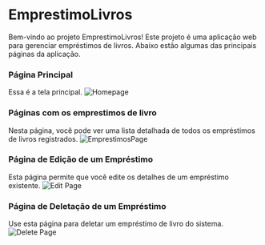 # EmprestimoLivros
Bem-vindo ao projeto EmprestimoLivros! Este projeto é uma aplicação web para gerenciar empréstimos de livros. Abaixo estão algumas das principais páginas da aplicação.

### Página Principal
Essa é a tela principal.
![Homepage](https://github.com/user-attachments/assets/9f97aecf-df3b-4086-a09f-68c907ee34f2)

### Páginas com os emprestimos de livro
Nesta página, você pode ver uma lista detalhada de todos os empréstimos de livros registrados.
![EmprestimosPage](https://github.com/user-attachments/assets/ddd9d45e-efc8-4540-970a-a0a515ff02e7)

### Página de Edição de um Empréstimo
Esta página permite que você edite os detalhes de um empréstimo existente.
![Edit Page](https://github.com/user-attachments/assets/2cbe9fa9-cc7f-401e-9b64-332eea8af6fa)


### Página de Deletação de um Empréstimo
Use esta página para deletar um empréstimo de livro do sistema.
![Delete Page](https://github.com/user-attachments/assets/93d74eca-3f05-4fa2-b327-77a521adc917)
